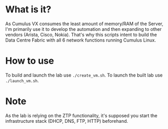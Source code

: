# What is it?

As Cumulus VX consumes the least amount of memory/RAM of the Server, I'm primarily use it to develop the automation and then expanding to other vendors (Arista, Cisco, Nokia). That's why this scripts intent to build the Data Centre Fabric with all 6 network functions running Cumulus Linux.

# How to use

To build and launch the lab use `./create_vm.sh`.
To launch the built lab use `./launch_vm.sh`.

# Note

As the lab is relying on the ZTP functionality, it's supposed you start the infrastructure stack (DHCP, DNS, FTP, HTTP) beforehand.
